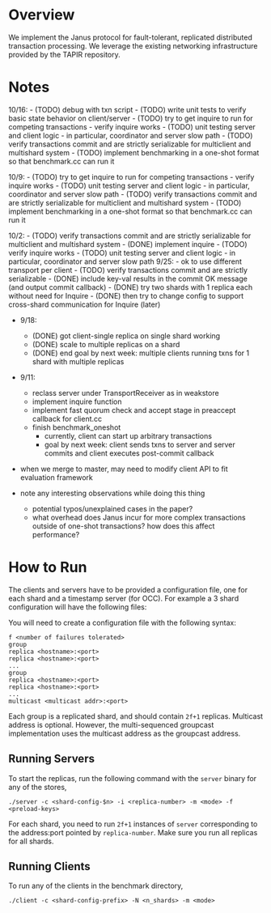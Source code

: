 # Overview
We implement the Janus protocol for fault-tolerant, replicated distributed transaction processing. We leverage the existing networking infrastructure provided by the TAPIR repository.

# Notes
10/16:
	- (TODO) debug with txn script
	- (TODO) write unit tests to verify basic state behavior on client/server
	- (TODO) try to get inquire to run for competing transactions
		- verify inquire works
	- (TODO) unit testing server and client logic
		- in particular, coordinator and server slow path
	- (TODO) verify transactions commit and are strictly serializable for multiclient and multishard system
	- (TODO) implement benchmarking in a one-shot format so that benchmark.cc can run it

10/9:
	- (TODO) try to get inquire to run for competing transactions
		- verify inquire works
	- (TODO) unit testing server and client logic
		- in particular, coordinator and server slow path
	- (TODO) verify transactions commit and are strictly serializable for multiclient and multishard system
	- (TODO) implement benchmarking in a one-shot format so that benchmark.cc can run it

10/2:
	- (TODO) verify transactions commit and are strictly serializable for multiclient and multishard system
	- (DONE) implement inquire
	- (TODO) verify inquire works
	- (TODO) unit testing server and client logic
		- in particular, coordinator and server slow path
9/25:
	- ok to use different transport per client
	- (TODO) verify transactions commit and are strictly serializable
	- (DONE) include key-val results in the commit OK message (and output commit callback)
	- (DONE) try two shards with 1 replica each without need for Inquire
	- (DONE) then try to change config to support cross-shard communication for Inquire (later)
- 9/18:
	- (DONE) got client-single replica on single shard working
	- (DONE) scale to multiple replicas on a shard
	- (DONE) end goal by next week: multiple clients running txns for 1 shard with multiple replicas
- 9/11:
	- reclass server under TransportReceiver as in weakstore
	- implement inquire function
	- implement fast quorum check and accept stage in preaccept callback for client.cc
	- finish benchmark_oneshot
		- currently, client can start up arbitrary transactions
		- goal by next week: client sends txns to server and server commits and client executes post-commit callback

- when we merge to master, may need to modify client API to fit evaluation framework

- note any interesting observations while doing this thing
	- potential typos/unexplained cases in the paper?
	- what overhead does Janus incur for more complex transactions outside of one-shot transactions? how does this affect performance?

# How to Run

The clients and servers have to be provided a configuration file, one
for each shard and a timestamp server (for OCC). For example a 3 shard
configuration will have the following files:

You will need to create a configuration file with the following
syntax:

```
f <number of failures tolerated>
group
replica <hostname>:<port>
replica <hostname>:<port>
...
group
replica <hostname>:<port>
replica <hostname>:<port>
...
multicast <multicast addr>:<port>
```

Each group is a replicated shard, and should contain `2f+1` replicas. Multicast
address is optional. However, the multi-sequenced groupcast implementation
uses the multicast address as the groupcast address.

## Running Servers
To start the replicas, run the following command with the `server`
binary for any of the stores,

`./server -c <shard-config-$n> -i <replica-number> -m <mode> -f <preload-keys>`

For each shard, you need to run `2f+1` instances of `server`
corresponding to the address:port pointed by `replica-number`.
Make sure you run all replicas for all shards.


## Running Clients
To run any of the clients in the benchmark directory,

`./client -c <shard-config-prefix> -N <n_shards> -m <mode>`
